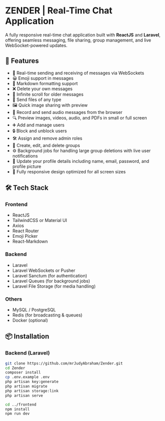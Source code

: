 # ZENDER | Real-Time Chat Application

A fully responsive real-time chat application built with **ReactJS** and **Laravel**, offering seamless messaging, file sharing, group management, and live WebSocket-powered updates.

## 🚀 Features

- 🔄 Real-time sending and receiving of messages via WebSockets
- 😀 Emoji support in messages
- 📝 Markdown formatting support
- ❌ Delete your own messages
- 🔁 Infinite scroll for older messages
- 📎 Send files of any type
- 🖼️ Quick image sharing with preview
- 🎤 Record and send audio messages from the browser
- 🔍 Preview images, videos, audio, and PDFs in small or full screen
- ➕ Add and manage users
- 🔒 Block and unblock users
- 🛠️ Assign and remove admin roles
- 👥 Create, edit, and delete groups
- ⚙️ Background jobs for handling large group deletions with live user notifications
- 👤 Update your profile details including name, email, password, and profile picture
- 📱 Fully responsive design optimized for all screen sizes

## 🛠 Tech Stack

### Frontend
- ReactJS
- TailwindCSS or Material UI
- Axios
- React Router
- Emoji Picker
- React-Markdown

### Backend
- Laravel
- Laravel WebSockets or Pusher
- Laravel Sanctum (for authentication)
- Laravel Queues (for background jobs)
- Laravel File Storage (for media handling)

### Others
- MySQL / PostgreSQL
- Redis (for broadcasting & queues)
- Docker (optional)

## 📦 Installation

### Backend (Laravel)

```bash
git clone https://github.com/mrJudyAbraham/Zender.git
cd Zender
composer install
cp .env.example .env
php artisan key:generate
php artisan migrate
php artisan storage:link
php artisan serve

cd ../frontend
npm install
npm run dev
```